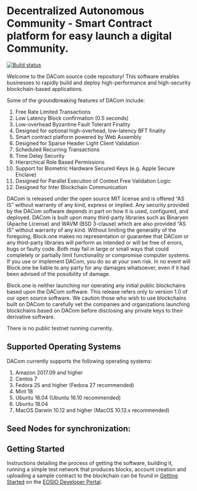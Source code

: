 # Decentralized Autonomous Community - Smart Contract platform for easy launch a digital Community.

[![Build status](https://badge.buildkite.com/370fe5c79410f7d695e4e34c500b4e86e3ac021c6b1f739e20.svg?branch=master)](https://buildkite.com/EOSIO/eosio)

Welcome to the DACom source code repository! This software enables businesses to rapidly build and deploy high-performance and high-security blockchain-based applications.

Some of the groundbreaking features of DACom include:

1. Free Rate Limited Transactions 
1. Low Latency Block confirmation (0.5 seconds)
1. Low-overhead Byzantine Fault Tolerant Finality
1. Designed for optional high-overhead, low-latency BFT finality 
1. Smart contract platform powered by Web Assembly
1. Designed for Sparse Header Light Client Validation
1. Scheduled Recurring Transactions 
1. Time Delay Security
1. Hierarchical Role Based Permissions
1. Support for Biometric Hardware Secured Keys (e.g. Apple Secure Enclave)
1. Designed for Parallel Execution of Context Free Validation Logic
1. Designed for Inter Blockchain Communication 

DACom is released under the open source MIT license and is offered “AS IS” without warranty of any kind, express or implied. Any security provided by the DACom software depends in part on how it is used, configured, and deployed. DACom is built upon many third-party libraries such as Binaryen (Apache License) and WAVM  (BSD 3-clause) which are also provided “AS IS” without warranty of any kind. Without limiting the generality of the foregoing, Block.one makes no representation or guarantee that DACom or any third-party libraries will perform as intended or will be free of errors, bugs or faulty code. Both may fail in large or small ways that could completely or partially limit functionality or compromise computer systems. If you use or implement DACom, you do so at your own risk. In no event will Block.one be liable to any party for any damages whatsoever, even if it had been advised of the possibility of damage.  

Block.one is neither launching nor operating any initial public blockchains based upon the DACom software. This release refers only to version 1.0 of our open source software. We caution those who wish to use blockchains built on DACom to carefully vet the companies and organizations launching blockchains based on DACom before disclosing any private keys to their derivative software. 

There is no public testnet running currently.

## Supported Operating Systems
DACom currently supports the following operating systems:  
1. Amazon 2017.09 and higher
2. Centos 7
3. Fedora 25 and higher (Fedora 27 recommended)
4. Mint 18
5. Ubuntu 16.04 (Ubuntu 16.10 recommended)
6. Ubuntu 18.04
7. MacOS Darwin 10.12 and higher (MacOS 10.13.x recommended)

## Seed Nodes for synchronization:


<a name="gettingstarted"></a>
## Getting Started
Instructions detailing the process of getting the software, building it, running a simple test network that produces blocks, account creation and uploading a sample contract to the blockchain can be found in [Getting Started](https://developers.eos.io/eosio-nodeos/docs/overview-1) on the [EOSIO Developer Portal](https://developers.eos.io).
